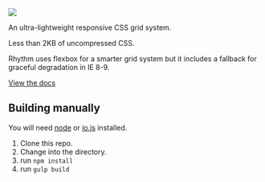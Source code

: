 ![](http://dfmcphee.github.io/rhythm/img/logo.svg)

An ultra-lightweight responsive CSS grid system.

Less than 2KB of uncompressed CSS.

Rhythm uses flexbox for a smarter grid system but it includes a fallback for graceful degradation in IE 8-9.

[View the docs](http://dfmcphee.github.io/rhythm/)

## Building manually
You will need [node](https://nodejs.org/download/) or [io.js](https://iojs.org/en/index.html) installed.

1. Clone this repo.
2. Change into the directory.
3. run `npm install`
4. run `gulp build`
